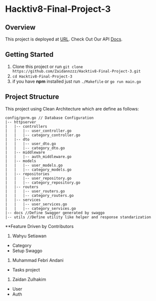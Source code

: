 # Hacktiv8-Final-Project-3

## Overview
This project is deployed at [URL](). Check Out Our API [Docs]().

## Getting Started
1. Clone this project or run ```git clone https://github.com/Zaidannzzz/Hacktiv8-Final-Project-3.git```
2. `cd Hacktiv8-Final-Project-3`
3. if you have **npm** installed just run `./Makefile` or `go run main.go`

## Project Structure
This project using Clean Architecture which are define as follows:

```
config/gorm.go // Database Configuration
|-- httpserver
|   |-- controllers
|   |   |-- user_controller.go
|   |   |-- category_controller.go 
|   |-- dto
|   |   |-- user_dto.go
|   |   |-- category_dto.go 
|   |-- middleware
|   |   |-- auth_middleware.go
|   |-- models
|   |   |-- user_models.go
|   |   |-- category_models.go
|   |-- repositories
|   |   |-- user_repository.go
|   |   |-- category_repository.go
|   |-- routers
|   |   |-- user_routers.go
|   |   |-- category_routers.go
|   |-- services
|   |   |-- user_services.go
|   |   |-- category_services.go
|-- docs //Define Swagger generated by swaggo
|-- utils //Define utility like helper and response standarization
```

**Feature Driven by Contributors
1. Wahyu Setiawan
- Category
- Setup Swaggo
1. Muhammad Febri Andani
- Tasks project
1. Zaidan Zulhakim
- User
- Auth
